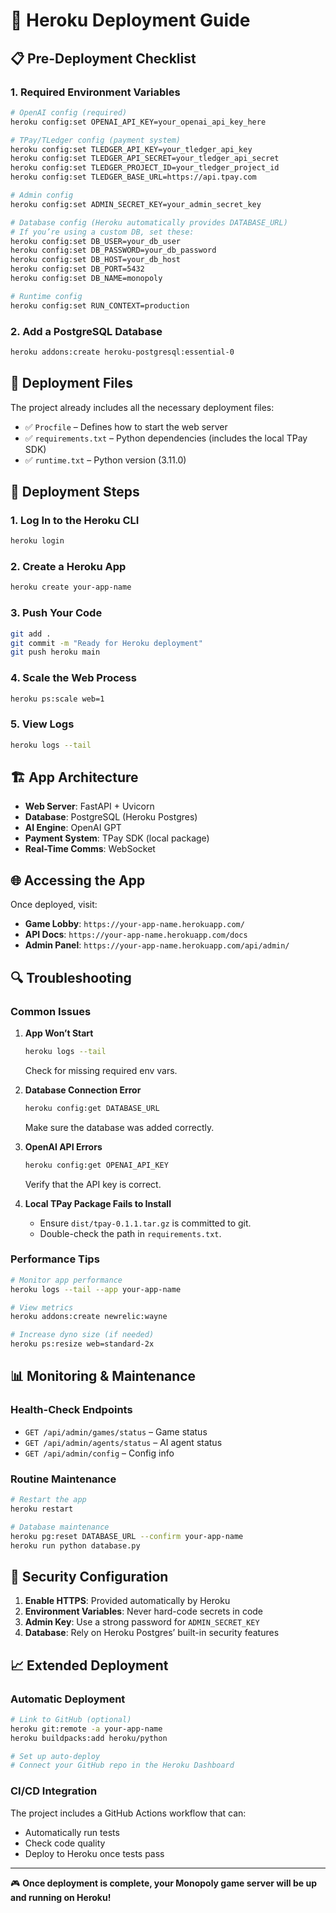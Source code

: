 # 🚀 Heroku Deployment Guide

## 📋 Pre-Deployment Checklist

### 1. Required Environment Variables

```bash
# OpenAI config (required)
heroku config:set OPENAI_API_KEY=your_openai_api_key_here

# TPay/TLedger config (payment system)
heroku config:set TLEDGER_API_KEY=your_tledger_api_key
heroku config:set TLEDGER_API_SECRET=your_tledger_api_secret  
heroku config:set TLEDGER_PROJECT_ID=your_tledger_project_id
heroku config:set TLEDGER_BASE_URL=https://api.tpay.com

# Admin config
heroku config:set ADMIN_SECRET_KEY=your_admin_secret_key

# Database config (Heroku automatically provides DATABASE_URL)
# If you’re using a custom DB, set these:
heroku config:set DB_USER=your_db_user
heroku config:set DB_PASSWORD=your_db_password
heroku config:set DB_HOST=your_db_host
heroku config:set DB_PORT=5432
heroku config:set DB_NAME=monopoly

# Runtime config
heroku config:set RUN_CONTEXT=production
```

### 2. Add a PostgreSQL Database

```bash
heroku addons:create heroku-postgresql:essential-0
```

## 🔧 Deployment Files

The project already includes all the necessary deployment files:

* ✅ `Procfile` – Defines how to start the web server
* ✅ `requirements.txt` – Python dependencies (includes the local TPay SDK)
* ✅ `runtime.txt` – Python version (3.11.0)

## 🚀 Deployment Steps

### 1. Log In to the Heroku CLI

```bash
heroku login
```

### 2. Create a Heroku App

```bash
heroku create your-app-name
```

### 3. Push Your Code

```bash
git add .
git commit -m "Ready for Heroku deployment"
git push heroku main
```

### 4. Scale the Web Process

```bash
heroku ps:scale web=1
```

### 5. View Logs

```bash
heroku logs --tail
```

## 🏗️ App Architecture

* **Web Server**: FastAPI + Uvicorn
* **Database**: PostgreSQL (Heroku Postgres)
* **AI Engine**: OpenAI GPT
* **Payment System**: TPay SDK (local package)
* **Real-Time Comms**: WebSocket

## 🌐 Accessing the App

Once deployed, visit:

* **Game Lobby**: `https://your-app-name.herokuapp.com/`
* **API Docs**: `https://your-app-name.herokuapp.com/docs`
* **Admin Panel**: `https://your-app-name.herokuapp.com/api/admin/`

## 🔍 Troubleshooting

### Common Issues

1. **App Won’t Start**

   ```bash
   heroku logs --tail
   ```

   Check for missing required env vars.

2. **Database Connection Error**

   ```bash
   heroku config:get DATABASE_URL
   ```

   Make sure the database was added correctly.

3. **OpenAI API Errors**

   ```bash
   heroku config:get OPENAI_API_KEY
   ```

   Verify that the API key is correct.

4. **Local TPay Package Fails to Install**

   * Ensure `dist/tpay-0.1.1.tar.gz` is committed to git.
   * Double-check the path in `requirements.txt`.

### Performance Tips

```bash
# Monitor app performance
heroku logs --tail --app your-app-name

# View metrics  
heroku addons:create newrelic:wayne

# Increase dyno size (if needed)
heroku ps:resize web=standard-2x
```

## 📊 Monitoring & Maintenance

### Health-Check Endpoints

* `GET /api/admin/games/status` – Game status
* `GET /api/admin/agents/status` – AI agent status
* `GET /api/admin/config` – Config info

### Routine Maintenance

```bash
# Restart the app
heroku restart

# Database maintenance
heroku pg:reset DATABASE_URL --confirm your-app-name
heroku run python database.py
```

## 🔐 Security Configuration

1. **Enable HTTPS**: Provided automatically by Heroku
2. **Environment Variables**: Never hard-code secrets in code
3. **Admin Key**: Use a strong password for `ADMIN_SECRET_KEY`
4. **Database**: Rely on Heroku Postgres’ built-in security features

## 📈 Extended Deployment

### Automatic Deployment

```bash
# Link to GitHub (optional)
heroku git:remote -a your-app-name
heroku buildpacks:add heroku/python

# Set up auto-deploy
# Connect your GitHub repo in the Heroku Dashboard
```

### CI/CD Integration

The project includes a GitHub Actions workflow that can:

* Automatically run tests
* Check code quality
* Deploy to Heroku once tests pass

---

🎮 **Once deployment is complete, your Monopoly game server will be up and running on Heroku!**
